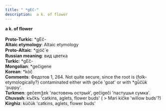 ```yaml
---
title: " *gEč-"
description:  a k. of flower
---
```

<p data-pagefind-weight="0.5">
<strong> a k. of flower</strong><br><br>
<strong>Proto-Turkic</strong>:  *gEč-<br>
<strong>Altaic etymology</strong>:  Altaic etymology<br>
<strong> Proto-Altaic</strong>:  *gi̯óč`e<br>
<strong>Russian meaning</strong>:  вид цветка<br>
<strong>Turkic</strong>:  *gEč-<br>
<strong>Mongolian</strong>:  *gečigene<br>
<strong>Korean</strong>:  *kòč<br>
<strong>Comments</strong>:  Федотов 1, 264. Not quite secure, since the root is (folk-etymologically?) contaminated either with geče 'goat' or with *gǖčük 'puppy'.<br>
<strong>Turkmen</strong>:  gečemǯek 'ластовень острый', gečigeči 'пастушья сумка'.<br>
<strong>Chuvash</strong>:  kъčkъ 'catkins, aglets, flower buds' ( > Mari kičke 'willow buds'?)<br>
<strong>Kirghiz</strong>:  küčük 'catkins, aglets, flower buds'<br>

</p>
